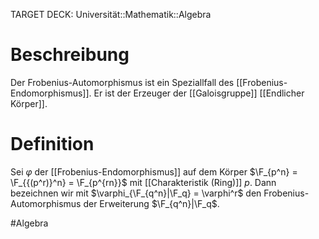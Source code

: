 TARGET DECK: Universität::Mathematik::Algebra

# Beschreibung
Der Frobenius-Automorphismus ist ein Speziallfall des [[Frobenius-Endomorphismus]]. Er ist der Erzeuger der [[Galoisgruppe]] [[Endlicher Körper]].


# Definition
Sei $\varphi$ der [[Frobenius-Endomorphismus]] auf dem Körper $\F_{p^n} = \F_{{(p^r)}^n} = \F_{p^{rn}}$ mit [[Charakteristik (Ring)]] $p$.
Dann bezeichnen wir mit $\varphi_{\F_{q^n}|\F_q} = \varphi^r$ den Frobenius-Automorphismus der Erweiterung $\F_{q^n}|\F_q$.

$\newcommand{\Q}{\mathbb Q}$
$\newcommand{\R}{\mathbb R}$
$\newcommand{\C}{\mathbb C}$
$\newcommand{\F}{\mathbb F}$
$\newcommand{\Z}{\mathbb Z}$
$\newcommand{\N}{\mathbb N}$
$\newcommand{\a}{\alpha}$

#Algebra 


